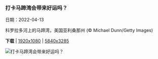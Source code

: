 ### 打卡马蹄湾会带来好运吗？

日期：2022-04-13

科罗拉多河上的马蹄湾，美国亚利桑那州 (© Michael Dunn/Getty Images)

**下载**  |  [1920x1080](https://cn.bing.com/th?id=OHR.AZBend_ZH-CN9943469006_1920x1080.jpg)  |  [5840x3285](https://cn.bing.com/th?id=OHR.AZBend_ZH-CN9943469006_UHD.jpg)

![打卡马蹄湾会带来好运吗？](https://cn.bing.com/th?id=OHR.AZBend_ZH-CN9943469006_1920x1080.jpg "科罗拉多河上的马蹄湾，美国亚利桑那州 (© Michael Dunn/Getty Images)")

